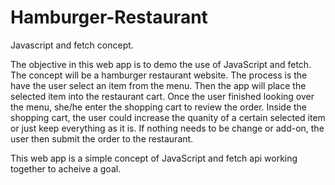 # Hamburger-Restaurant
Javascript and fetch concept.

The objective in this web app is to demo the use of JavaScript and fetch.
The concept will be a hamburger restaurant website.
The process is the have the user select an item from the menu.
Then the app will place the selected item into the restaurant cart.
Once the user finished looking over the menu, she/he enter the shopping cart
to review the order. Inside the shopping cart, the user could increase the quanity of a certain
selected item or just keep everything as it is.
If nothing needs to be change or add-on, the user then submit the order to the restaurant.


This web app is a simple concept of JavaScript and fetch api working together to acheive a goal.
